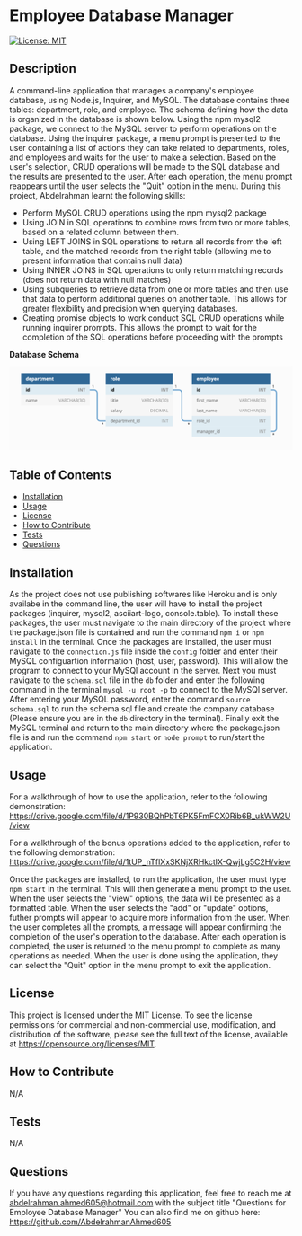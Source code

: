 # Employee Database Manager

[![License: MIT](https://img.shields.io/badge/License-MIT-yellow.svg)](https://opensource.org/licenses/MIT)

## Description

A command-line application that manages a company's employee database, using Node.js, Inquirer, and MySQL. The database contains three tables: department, role, and employee. The schema defining how the data is organized in the database is shown below. Using the npm mysql2 package, we connect to the MySQL server to perform operations on the database. Using the inquirer package, a menu prompt is presented to the user containing a list of actions they can take related to departments, roles, and employees and waits for the user to make a selection. Based on the user's selection, CRUD operations will be made to the SQL database and the results are presented to the user. After each operation, the menu prompt reappears until the user selects the "Quit" option in the menu. During this project, Abdelrahman learnt the following skills:
- Perform MySQL CRUD operations using the npm mysql2 package
- Using JOIN in SQL operations to combine rows from two or more tables, based on a related column between them.
- Using LEFT JOINS in SQL operations to return all records from the left table, and the matched records from the right table (allowing me to present information that contains null data)
- Using INNER JOINS in SQL operations to only return matching records (does not return data with null matches)
- Using subqueries to retrieve data from one or more tables and then use that data to perform additional queries on another table. This allows for greater flexibility and precision when querying databases.
- Creating promise objects to work conduct SQL CRUD operations while running inquirer prompts. This allows the prompt to wait for the completion of the SQL operations before proceeding with the prompts

**Database Schema**

![Schema of Database showing how data is organized](/assets/schema.png)

## Table of Contents

- [Installation](#installation)
- [Usage](#usage)
- [License](#license)
- [How to Contribute](#how-to-contribute)
- [Tests](#tests)
- [Questions](#questions)

## Installation

As the project does not use publishing softwares like Heroku and is only availabe in the command line, the user will have to install the project packages (inquirer, mysql2, asciiart-logo, console.table). To install these packages, the user must navigate to the main directory of the project where the package.json file is contained and run the command `npm i` or `npm install` in the terminal. Once the packages are installed, the user must navigate to the `connection.js` file inside the `config` folder and enter their MySQL configuartion information (host, user, password). This will allow the program to connect to your MySQl account in the server. Next you must navigate to the `schema.sql` file in the `db` folder and enter the following command in the terminal `mysql -u root -p` to connect to the MySQl server. After entering your MySQL password, enter the command `source schema.sql` to run the schema.sql file and create the company database (Please ensure you are in the `db` directory in the terminal). Finally exit the MySQL terminal and return to the main directory where the package.json file is and run the command `npm start` or `node prompt` to run/start the application.

## Usage

For a walkthrough of how to use the application, refer to the following demonstration: https://drive.google.com/file/d/1P930BQhPbT6PK5FmFCX0Rib6B_ukWW2U/view  

For a walkthrough of the bonus operations added to the application, refer to the following demonstration: https://drive.google.com/file/d/1tUP_nTflXxSKNjXRHkctlX-QwjLg5C2H/view

Once the packages are installed, to run the application, the user must type `npm start` in the terminal. This will then generate a menu prompt to the user. When the user selects the "view" options, the data will be presented as a formatted table. When the user selects the "add" or "update" options, futher prompts will appear to acquire more information from the user. When the user completes all the prompts, a message will appear confirming the completion of the user's operation to the database. After each operation is completed, the user is returned to the menu prompt to complete as many operations as needed. When the user is done using the application, they can select the "Quit" option in the menu prompt to exit the application.

## License

This project is licensed under the MIT License. To see the license permissions for commercial and non-commercial use, modification, and distribution of the software, please see the full text of the license, available at https://opensource.org/licenses/MIT.

## How to Contribute

N/A

## Tests

N/A

## Questions

If you have any questions regarding this application, feel free to reach me at abdelrahman.ahmed605@hotmail.com with the subject title "Questions for Employee Database Manager"
You can also find me on github here: https://github.com/AbdelrahmanAhmed605


